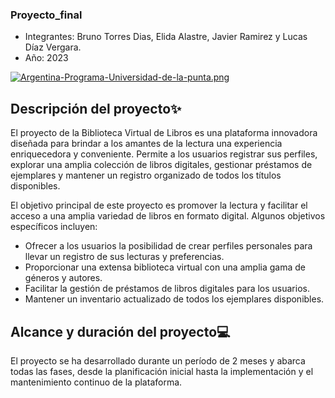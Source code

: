 ### Proyecto_final
- Integrantes: Bruno Torres Dias, Elida Alastre, Javier Ramirez y Lucas Díaz Vergara.
- Año: 2023

[![Argentina-Programa-Universidad-de-la-punta.png](https://i.postimg.cc/PrBjBSPR/Argentina-Programa-Universidad-de-la-punta.png)](https://postimg.cc/xcyhmyGv)

## Descripción del proyecto✨

El proyecto de la Biblioteca Virtual de Libros es una plataforma innovadora diseñada
para brindar a los amantes de la lectura una experiencia enriquecedora y conveniente.
Permite a los usuarios registrar sus perfiles, explorar una amplia colección de libros
digitales, gestionar préstamos de ejemplares y mantener un registro organizado de todos
los títulos disponibles.

El objetivo principal de este proyecto es promover la lectura
y facilitar el acceso a una amplia variedad de libros en formato digital.
Algunos objetivos específicos incluyen:

- Ofrecer a los usuarios la posibilidad de crear perfiles personales para llevar
  un registro de sus lecturas y preferencias.
- Proporcionar una extensa biblioteca virtual con una amplia gama de géneros y autores.
- Facilitar la gestión de préstamos de libros digitales para los usuarios.
- Mantener un inventario actualizado de todos los ejemplares disponibles.


## Alcance y duración del proyecto💻
El proyecto se ha desarrollado durante un período de 2 meses y abarca
todas las fases, desde la planificación inicial hasta la implementación y el mantenimiento
continuo de la plataforma.
